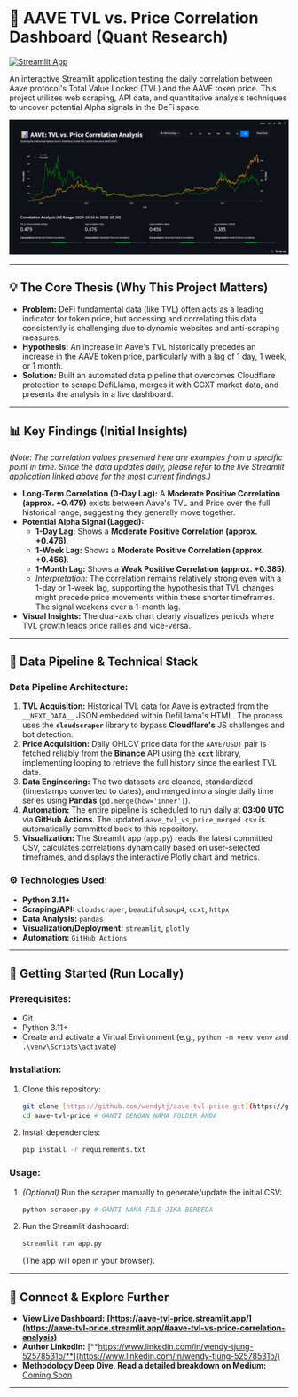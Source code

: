 # 🚀 AAVE TVL vs. Price Correlation Dashboard (Quant Research)

[![Streamlit App](https://static.streamlit.io/badges/streamlit_badge_black_white.svg)](https://aave-tvl-price.streamlit.app/#aave-tvl-vs-price-correlation-analysis)

 An interactive Streamlit application testing the daily correlation between Aave protocol's Total Value Locked (TVL) and the AAVE token price. This project utilizes web scraping, API data, and quantitative analysis techniques to uncover potential Alpha signals in the DeFi space.

![Dashboard Screenshot](preview.jpg) 

---

## 💡 The Core Thesis (Why This Project Matters)

* **Problem:** DeFi fundamental data (like TVL) often acts as a leading indicator for token price, but accessing and correlating this data consistently is challenging due to dynamic websites and anti-scraping measures.
* **Hypothesis:** An increase in Aave's TVL historically precedes an increase in the AAVE token price, particularly with a lag of 1 day, 1 week, or 1 month.
* **Solution:** Built an automated data pipeline that overcomes Cloudflare protection to scrape DefiLlama, merges it with CCXT market data, and presents the analysis in a live dashboard.

---

## 📊 Key Findings (Initial Insights)

*(Note: The correlation values presented here are examples from a specific point in time. Since the data updates daily, please refer to the live Streamlit application linked above for the most current findings.)*

* **Long-Term Correlation (0-Day Lag):** A **Moderate Positive Correlation (approx. +0.479)** exists between Aave's TVL and Price over the full historical range, suggesting they generally move together.
* **Potential Alpha Signal (Lagged):**
    * **1-Day Lag:** Shows a **Moderate Positive Correlation (approx. +0.476)**.
    * **1-Week Lag:** Shows a **Moderate Positive Correlation (approx. +0.456)**.
    * **1-Month Lag:** Shows a **Weak Positive Correlation (approx. +0.385)**.
    * *Interpretation:* The correlation remains relatively strong even with a 1-day or 1-week lag, supporting the hypothesis that TVL changes might precede price movements within these shorter timeframes. The signal weakens over a 1-month lag.
* **Visual Insights:** The dual-axis chart clearly visualizes periods where TVL growth leads price rallies and vice-versa.

---

## 🔧 Data Pipeline & Technical Stack

### Data Pipeline Architecture:

1.  **TVL Acquisition:** Historical TVL data for Aave is extracted from the `__NEXT_DATA__` JSON embedded within DefiLlama's HTML. The process uses the **`cloudscraper`** library to bypass **Cloudflare's** JS challenges and bot detection.
2.  **Price Acquisition:** Daily OHLCV price data for the `AAVE/USDT` pair is fetched reliably from the **Binance** API using the **`ccxt`** library, implementing looping to retrieve the full history since the earliest TVL date.
3.  **Data Engineering:** The two datasets are cleaned, standardized (timestamps converted to dates), and merged into a single daily time series using **Pandas** (`pd.merge(how='inner')`).
4.  **Automation:** The entire pipeline is scheduled to run daily at **03:00 UTC** via **GitHub Actions**. The updated `aave_tvl_vs_price_merged.csv` is automatically committed back to this repository.
5.  **Visualization:** The Streamlit app (`app.py`) reads the latest committed CSV, calculates correlations dynamically based on user-selected timeframes, and displays the interactive Plotly chart and metrics.

### ⚙️ Technologies Used:

* **Python 3.11+**
* **Scraping/API:** `cloudscraper`, `beautifulsoup4`, `ccxt`, `httpx`
* **Data Analysis:** `pandas`
* **Visualization/Deployment:** `streamlit`, `plotly`
* **Automation:** `GitHub Actions`

---

## 🚀 Getting Started (Run Locally)

### Prerequisites:

* Git
* Python 3.11+
* Create and activate a Virtual Environment (e.g., `python -m venv venv` and `.\venv\Scripts\activate`)

### Installation:

1.  Clone this repository:
    ```bash
    git clone [https://github.com/wendytj/aave-tvl-price.git](https://github.com/wendytj/aave-tvl-price.git) # GANTI DENGAN URL REPO ANDA
    cd aave-tvl-price # GANTI DENGAN NAMA FOLDER ANDA
    ```
2.  Install dependencies:
    ```bash
    pip install -r requirements.txt
    ```

### Usage:

1.  *(Optional)* Run the scraper manually to generate/update the initial CSV:
    ```bash
    python scraper.py # GANTI NAMA FILE JIKA BERBEDA
    ```
2.  Run the Streamlit dashboard:
    ```bash
    streamlit run app.py
    ```
    (The app will open in your browser).

---

## 🤝 Connect & Explore Further

* **View Live Dashboard:** **[https://aave-tvl-price.streamlit.app/](https://aave-tvl-price.streamlit.app/#aave-tvl-vs-price-correlation-analysis)**
* **Author LinkedIn:** [**https://www.linkedin.com/in/wendy-tjung-52578531b/**](https://www.linkedin.com/in/wendy-tjung-52578531b/)
* **Methodology Deep Dive,  Read a detailed breakdown on Medium:** [Coming Soon]()

---
